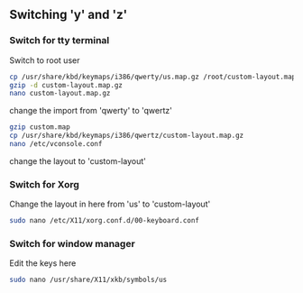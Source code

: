 ## Switching 'y' and 'z'
### Switch for tty terminal
Switch to root user
```sh
cp /usr/share/kbd/keymaps/i386/qwerty/us.map.gz /root/custom-layout.map.gz
gzip -d custom-layout.map.gz
nano custom-layout.map.gz
```
change the import from 'qwerty' to 'qwertz'
```sh
gzip custom.map
cp /usr/share/kbd/keymaps/i386/qwertz/custom-layout.map.gz
nano /etc/vconsole.conf
```
change the layout to 'custom-layout'

### Switch for Xorg
Change the layout in here from 'us' to 'custom-layout'
```sh
sudo nano /etc/X11/xorg.conf.d/00-keyboard.conf
```

### Switch for window manager
Edit the keys here
```sh
sudo nano /usr/share/X11/xkb/symbols/us
```
